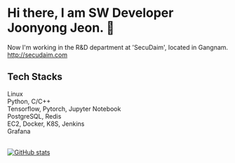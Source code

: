 # Hi there, I am SW Developer Joonyong Jeon. 👋 #

Now I'm working in the R&D department at 'SecuDaim', located in Gangnam.
http://secudaim.com

<div align=left>
  <h2>Tech Stacks</h2>
</div>
<div align=left>
  Linux
  <br>
  Python, C/C++
  <br>
  Tensorflow, Pytorch, Jupyter Notebook
  <br>
  PostgreSQL, Redis
  <br>
  EC2, Docker, K8S, Jenkins
  <br>
  Grafana
  <br>
</div>
<br>

[![GitHub stats](https://github-readme-stats.vercel.app/api?username=draidev&show_icons=true&theme=dark)](https://github.com/anuraghazra/github-readme-stats)
<!--
**draidev/github_introduce** is a ✨ _special_ ✨ repository because its `README.md` (this file) appears on your GitHub profile.

Here are some ideas to get you started:

- 🔭 I’m currently working on ...
- 🌱 I’m currently learning ...
- 👯 I’m looking to collaborate on ...
- 🤔 I’m looking for help with ...
- 💬 Ask me about ...
- 📫 How to reach me: ...
- 😄 Pronouns: ...
- ⚡ Fun fact: ...
-->
